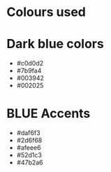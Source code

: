 # Colours used
# Dark blue colors
- #c0d0d2
- #7b9fa4
- #003942
- #002025

# BLUE Accents
- #daf6f3
- #2d6f68
- #afeee6
- #52d1c3
- #47b2a6